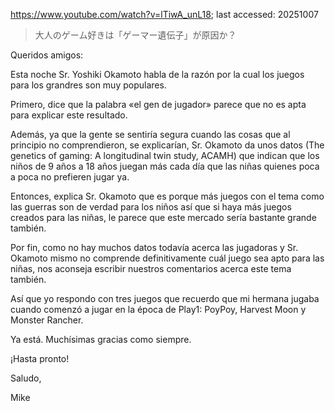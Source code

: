 https://www.youtube.com/watch?v=lTiwA_unL18; last accessed: 20251007

> 大人のゲーム好きは「ゲーマー遺伝子」が原因か？ 

Queridos amigos:

Esta noche Sr. Yoshiki Okamoto habla de la razón por la cual los juegos para los grandres son muy populares.

Primero, dice que la palabra «el gen de jugador» parece que no es apta para explicar este resultado.

Además, ya que la gente se sentiría segura cuando las cosas que al principio no comprendieron, se explicarían, Sr. Okamoto da unos datos (The genetics of gaming: A longitudinal twin study, ACAMH) que indican que los niños de 9 años a 18 años juegan más cada día que las niñas quienes poca a poca no prefieren jugar ya.

Entonces, explica Sr. Okamoto que es porque más juegos con el tema como las guerras son de verdad para los niños así que si haya más juegos creados para las niñas, le parece que este mercado sería bastante grande también.

Por fin, como no hay muchos datos todavía acerca las jugadoras y Sr. Okamoto mismo no comprende definitivamente cuál juego sea apto para las niñas, nos aconseja escribir nuestros comentarios acerca este tema también. 

Así que yo respondo con tres juegos que recuerdo que mi hermana jugaba cuando comenzó a jugar en la época de Play1: PoyPoy, Harvest Moon y Monster Rancher.

Ya está. Muchísimas gracias como siempre.

¡Hasta pronto!

Saludo,

Mike

